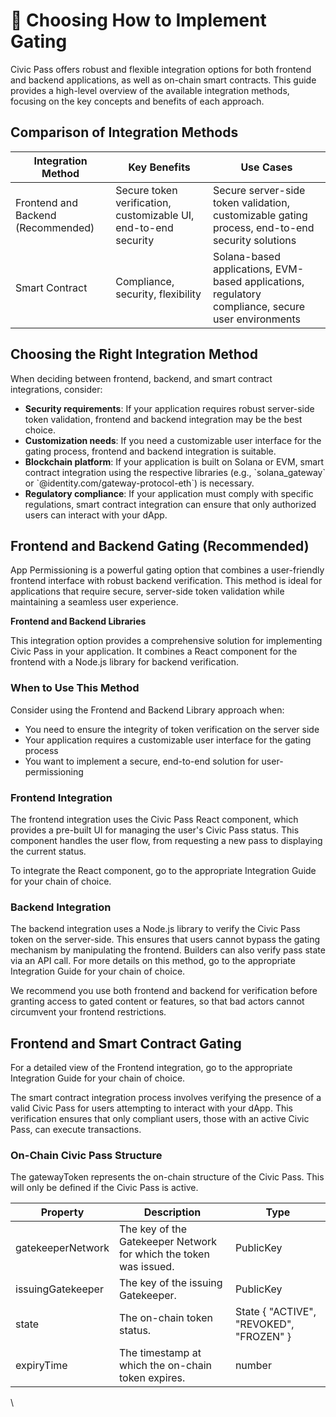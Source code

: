 # 🤔 Choosing How to Implement Gating

Civic Pass offers robust and flexible integration options for both frontend and backend applications, as well as on-chain smart contracts. This guide provides a high-level overview of the available integration methods, focusing on the key concepts and benefits of each approach.

## Comparison of Integration Methods

| **Integration Method**             | **Key Benefits**                                                | **Use Cases**                                                                                      |
| ---------------------------------- | --------------------------------------------------------------- | -------------------------------------------------------------------------------------------------- |
| Frontend and Backend (Recommended) | Secure token verification, customizable UI, end-to-end security | Secure server-side token validation, customizable gating process, end-to-end security solutions    |
| Smart Contract                     | Compliance, security, flexibility                               | Solana-based applications, EVM-based applications, regulatory compliance, secure user environments |

## Choosing the Right Integration Method

When deciding between frontend, backend, and smart contract integrations, consider:

* **Security requirements**: If your application requires robust server-side token validation, frontend and backend integration may be the best choice.
* **Customization needs**: If you need a customizable user interface for the gating process, frontend and backend integration is suitable.
* **Blockchain platform**: If your application is built on Solana or EVM, smart contract integration using the respective libraries (e.g., \`solana\_gateway\` or \`@identity.com/gateway-protocol-eth\`) is necessary.
* **Regulatory compliance**: If your application must comply with specific regulations, smart contract integration can ensure that only authorized users can interact with your dApp.

## Frontend and Backend Gating (Recommended)

App Permissioning is a powerful gating option that combines a user-friendly frontend interface with robust backend verification. This method is ideal for applications that require secure, server-side token validation while maintaining a seamless user experience.

**Frontend and Backend Libraries**&#x20;

This integration option provides a comprehensive solution for implementing Civic Pass in your application. It combines a React component for the frontend with a Node.js library for backend verification.

### **When to Use This Method**

Consider using the Frontend and Backend Library approach when:

* You need to ensure the integrity of token verification on the server side
* Your application requires a customizable user interface for the gating process
* You want to implement a secure, end-to-end solution for user-permissioning

### **Frontend Integration**

The frontend integration uses the Civic Pass React component, which provides a pre-built UI for managing the user's Civic Pass status. This component handles the user flow, from requesting a new pass to displaying the current status.

To integrate the React component, go to the appropriate Integration Guide for your chain of choice.&#x20;

### **Backend Integration**

The backend integration uses a Node.js library to verify the Civic Pass token on the server-side. This ensures that users cannot bypass the gating mechanism by manipulating the frontend. Builders can also verify pass state via an API call. For more details on this method, go to the appropriate Integration Guide for your chain of choice.&#x20;

We recommend you use both frontend and backend for verification before granting access to gated content or features, so that bad actors cannot circumvent your frontend restrictions.

## Frontend and Smart Contract Gating

For a detailed view of the Frontend integration, go to the appropriate Integration Guide for your chain of choice.&#x20;

The smart contract integration process involves verifying the presence of a valid Civic Pass for users attempting to interact with your dApp. This verification ensures that only compliant users, those with an active Civic Pass, can execute transactions.

### **On-Chain Civic Pass Structure**

The gatewayToken represents the on-chain structure of the Civic Pass. This will only be defined if the Civic Pass is active.&#x20;

| Property          | Description                                                       | Type                                    |
| ----------------- | ----------------------------------------------------------------- | --------------------------------------- |
| gatekeeperNetwork | The key of the Gatekeeper Network for which the token was issued. | PublicKey                               |
| issuingGatekeeper | The key of the issuing Gatekeeper.                                | PublicKey                               |
| state             | The on-chain token status.                                        | State { "ACTIVE", "REVOKED", "FROZEN" } |
| expiryTime        | The timestamp at which the on-chain token expires.                | number                                  |





\
